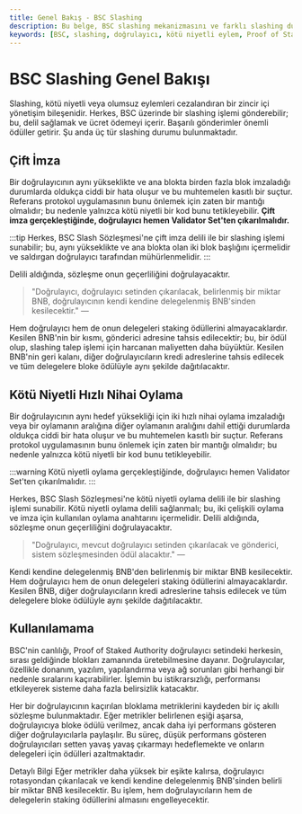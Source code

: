 ```yaml
---
title: Genel Bakış - BSC Slashing
description: Bu belge, BSC slashing mekanizmasını ve farklı slashing durumlarını ele almaktadır. Slashing, kötü niyetli eylemleri cezalandırarak, doğrulayıcıların performansını artırmaya yardımcı olur. 
keywords: [BSC, slashing, doğrulayıcı, kötü niyetli eylem, Proof of Staked Authority, staking ödülleri, blok üretimi]
---
```


# BSC Slashing Genel Bakışı
Slashing, kötü niyetli veya olumsuz eylemleri cezalandıran bir zincir içi yönetişim bileşenidir. Herkes, BSC üzerinde bir slashing işlemi gönderebilir; bu, delil sağlamak ve ücret ödemeyi içerir. Başarılı gönderimler önemli ödüller getirir. Şu anda üç tür slashing durumu bulunmaktadır.

## Çift İmza
Bir doğrulayıcının aynı yükseklikte ve ana blokta birden fazla blok imzaladığı durumlarda oldukça ciddi bir hata oluşur ve bu muhtemelen kasıtlı bir suçtur. Referans protokol uygulamasının bunu önlemek için zaten bir mantığı olmalıdır; bu nedenle yalnızca kötü niyetli bir kod bunu tetikleyebilir. **Çift imza gerçekleştiğinde, doğrulayıcı hemen Validator Set'ten çıkarılmalıdır.**

:::tip
Herkes, BSC Slash Sözleşmesi'ne çift imza delili ile bir slashing işlemi sunabilir; bu, aynı yükseklikte ve ana blokta olan iki blok başlığını içermelidir ve saldırgan doğrulayıcı tarafından mühürlenmelidir.
:::

Delili aldığında, sözleşme onun geçerliliğini doğrulayacaktır.

> "Doğrulayıcı, doğrulayıcı setinden çıkarılacak, belirlenmiş bir miktar BNB, doğrulayıcının kendi kendine delegelenmiş BNB'sinden kesilecektir." — 

Hem doğrulayıcı hem de onun delegeleri staking ödüllerini almayacaklardır. Kesilen BNB'nin bir kısmı, gönderici adresine tahsis edilecektir; bu, bir ödül olup, slashing talep işlemi için harcanan maliyetten daha büyüktür. Kesilen BNB'nin geri kalanı, diğer doğrulayıcıların kredi adreslerine tahsis edilecek ve tüm delegelere bloke ödülüyle aynı şekilde dağıtılacaktır.

## Kötü Niyetli Hızlı Nihai Oylama
Bir doğrulayıcının aynı hedef yüksekliği için iki hızlı nihai oylama imzaladığı veya bir oylamanın aralığına diğer oylamanın aralığını dahil ettiği durumlarda oldukça ciddi bir hata oluşur ve bu muhtemelen kasıtlı bir suçtur. Referans protokol uygulamasının bunu önlemek için zaten bir mantığı olmalıdır; bu nedenle yalnızca kötü niyetli bir kod bunu tetikleyebilir. 

:::warning
Kötü niyetli oylama gerçekleştiğinde, doğrulayıcı hemen Validator Set'ten çıkarılmalıdır.
:::

Herkes, BSC Slash Sözleşmesi'ne kötü niyetli oylama delili ile bir slashing işlemi sunabilir. Kötü niyetli oylama delili sağlanmalı; bu, iki çelişkili oylama ve imza için kullanılan oylama anahtarını içermelidir. Delili aldığında, sözleşme onun geçerliliğini doğrulayacaktır.

> "Doğrulayıcı, mevcut doğrulayıcı setinden çıkarılacak ve gönderici, sistem sözleşmesinden ödül alacaktır." — 

Kendi kendine delegelenmiş BNB'den belirlenmiş bir miktar BNB kesilecektir. Hem doğrulayıcı hem de onun delegeleri staking ödüllerini almayacaklardır. Kesilen BNB, diğer doğrulayıcıların kredi adreslerine tahsis edilecek ve tüm delegelere bloke ödülüyle aynı şekilde dağıtılacaktır.

## Kullanılamama
BSC'nin canlılığı, Proof of Staked Authority doğrulayıcı setindeki herkesin, sırası geldiğinde blokları zamanında üretebilmesine dayanır. Doğrulayıcılar, özellikle donanım, yazılım, yapılandırma veya ağ sorunları gibi herhangi bir nedenle sıralarını kaçırabilirler. İşlemin bu istikrarsızlığı, performansı etkileyerek sisteme daha fazla belirsizlik katacaktır.

Her bir doğrulayıcının kaçırılan bloklama metriklerini kaydeden bir iç akıllı sözleşme bulunmaktadır. Eğer metrikler belirlenen eşiği aşarsa, doğrulayıcıya bloke ödülü verilmez, ancak daha iyi performans gösteren diğer doğrulayıcılarla paylaşılır. Bu süreç, düşük performans gösteren doğrulayıcıları setten yavaş yavaş çıkarmayı hedeflemekte ve onların delegeleri için ödülleri azaltmaktadır.


Detaylı Bilgi
Eğer metrikler daha yüksek bir eşikte kalırsa, doğrulayıcı rotasyondan çıkarılacak ve kendi kendine delegelenmiş BNB'sinden belirli bir miktar BNB kesilecektir. Bu işlem, hem doğrulayıcıların hem de delegelerin staking ödüllerini almasını engelleyecektir.
